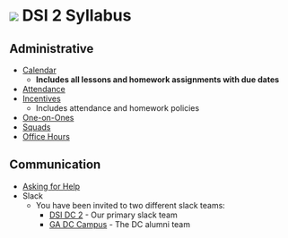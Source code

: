 
# ![](https://camo.githubusercontent.com/6ce15b81c1f06d716d753a61f5db22375fa684da/68747470733a2f2f67612d646173682e73332e616d617a6f6e6177732e636f6d2f70726f64756374696f6e2f6173736574732f6c6f676f2d39663838616536633963333837313639306533333238306663663535376633332e706e67) DSI 2 Syllabus

## Administrative

- [Calendar](generalassemb.ly_nopho7pbo44ahp3bqs7r3qv6r4@group.calendar.google.com)
  - **Includes all lessons and homework assignments with due dates**
- [Attendance](attendance.md)
- [Incentives](incentives.md)
  - Includes attendance and homework policies
- [One-on-Ones](one-on-ones.md)
- [Squads](squads.md)
- [Office Hours](office-hours.md)

## Communication
- [Asking for Help](asking-for-help.md)
- Slack
  - You have been invited to two different slack teams:
    - [DSI DC 2](https://dsidc2.slack.com) - Our primary slack team
    - [GA DC Campus](https://gadc-campus.slack.com) - The DC alumni team
